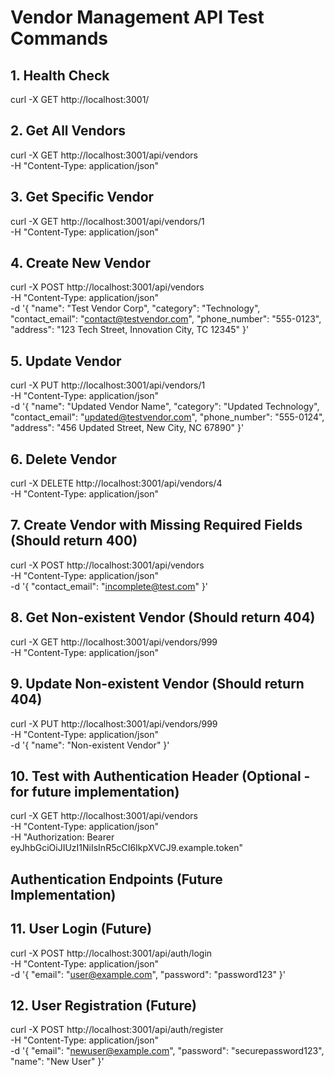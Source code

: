 # Vendor Management API Test Commands

## 1. Health Check

curl -X GET http://localhost:3001/

## 2. Get All Vendors

curl -X GET http://localhost:3001/api/vendors \
 -H "Content-Type: application/json"

## 3. Get Specific Vendor

curl -X GET http://localhost:3001/api/vendors/1 \
 -H "Content-Type: application/json"

## 4. Create New Vendor

curl -X POST http://localhost:3001/api/vendors \
 -H "Content-Type: application/json" \
 -d '{
"name": "Test Vendor Corp",
"category": "Technology",
"contact_email": "contact@testvendor.com",
"phone_number": "555-0123",
"address": "123 Tech Street, Innovation City, TC 12345"
}'

## 5. Update Vendor

curl -X PUT http://localhost:3001/api/vendors/1 \
 -H "Content-Type: application/json" \
 -d '{
"name": "Updated Vendor Name",
"category": "Updated Technology",
"contact_email": "updated@testvendor.com",
"phone_number": "555-0124",
"address": "456 Updated Street, New City, NC 67890"
}'

## 6. Delete Vendor

curl -X DELETE http://localhost:3001/api/vendors/4 \
 -H "Content-Type: application/json"

## 7. Create Vendor with Missing Required Fields (Should return 400)

curl -X POST http://localhost:3001/api/vendors \
 -H "Content-Type: application/json" \
 -d '{
"contact_email": "incomplete@test.com"
}'

## 8. Get Non-existent Vendor (Should return 404)

curl -X GET http://localhost:3001/api/vendors/999 \
 -H "Content-Type: application/json"

## 9. Update Non-existent Vendor (Should return 404)

curl -X PUT http://localhost:3001/api/vendors/999 \
 -H "Content-Type: application/json" \
 -d '{
"name": "Non-existent Vendor"
}'

## 10. Test with Authentication Header (Optional - for future implementation)

curl -X GET http://localhost:3001/api/vendors \
 -H "Content-Type: application/json" \
 -H "Authorization: Bearer eyJhbGciOiJIUzI1NiIsInR5cCI6IkpXVCJ9.example.token"

## Authentication Endpoints (Future Implementation)

## 11. User Login (Future)

curl -X POST http://localhost:3001/api/auth/login \
 -H "Content-Type: application/json" \
 -d '{
"email": "user@example.com",
"password": "password123"
}'

## 12. User Registration (Future)

curl -X POST http://localhost:3001/api/auth/register \
 -H "Content-Type: application/json" \
 -d '{
"email": "newuser@example.com",
"password": "securepassword123",
"name": "New User"
}'
